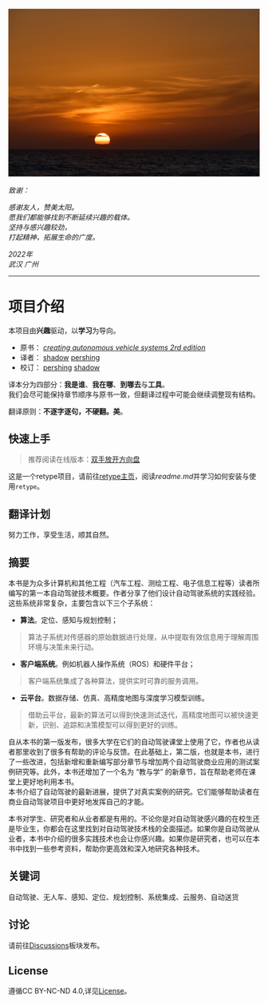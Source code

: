 ![](/static/face/wolfgang-hasselmann.jpg)

*致谢：*  

*感谢友人，赞美太阳。  
愿我们都能够找到不断延续兴趣的载体。  
坚持与感兴趣较劲，  
打起精神，拓展生命的广度。*

*2022年  
武汉 广州*

---

# 项目介绍

本项目由**兴趣**驱动，以**学习**为导向。  

- 原书： *[creating autonomous vehicle systems 2rd edition](https://www.amazon.com/Creating-Autonomous-Synthesis-Lectures-Computer/dp/1681739372)*  
- 译者： [shadow](https://github.com/xiaodong2077) [pershing](https://github.com/PershingY)
- 校订： [pershing](https://github.com/PershingY) [shadow](https://github.com/xiaodong2077)

译本分为四部分：**我是谁**、**我在哪**、**到哪去**与**工具**。  
我们会尽可能保持章节顺序与原书一致，但翻译过程中可能会继续调整现有结构。

翻译原则：**不逐字逐句，不硬翻。美**。

## 快速上手

> 推荐阅读在线版本：[双手放开方向盘](https://drivaying.github.io/creating-autonomous-vehicle-systems_zh-CN/)

这是一个retype项目，请前往[retype主页](https://github.com/retypeapp/retype)，阅读*readme.md*并学习如何安装与使用`retype`。

## 翻译计划

努力工作，享受生活，顺其自然。

## 摘要

本书是为众多计算机和其他工程（汽车工程、测绘工程、电子信息工程等）读者所编写的第一本自动驾驶技术概要。作者分享了他们设计自动驾驶系统的实践经验。这些系统非常复杂，主要包含以下三个子系统：  
- **算法**。定位、感知与规划控制；  

> 算法子系统对传感器的原始数据进行处理，从中提取有效信息用于理解周围环境与决策未来行动。

- **客户端系统**。例如机器人操作系统（ROS）和硬件平台；  

> 客户端系统集成了各种算法，提供实时可靠的服务调用。

- **云平台**。数据存储、仿真、高精度地图与深度学习模型训练。 

> 借助云平台，最新的算法可以得到快速测试迭代，高精度地图可以被快速更新，识别、追踪和决策模型可以得到更好的训练。

自从本书的第一版发布，很多大学在它们的自动驾驶课堂上使用了它，作者也从读者那里收到了很多有帮助的评论与反馈。在此基础上，第二版，也就是本书，进行了一些改进，包括新增和重新编写部分章节与增加两个自动驾驶商业应用的测试案例研究等。此外，本书还增加了一个名为 “教与学” 的新章节，旨在帮助老师在课堂上更好地利用本书。  
本书介绍了自动驾驶的最新进展，提供了对真实案例的研究。它们能够帮助读者在商业自动驾驶项目中更好地发挥自己的才能。

本书对学生、研究者和从业者都是有用的。不论你是对自动驾驶感兴趣的在校生还是毕业生，你都会在这里找到对自动驾驶技术栈的全面描述。如果你是自动驾驶从业者，本书中介绍的很多实践技术也会让你感兴趣。如果你是研究者，也可以在本书中找到一些参考资料，帮助你更高效和深入地研究各种技术。

## 关键词

自动驾驶、无人车、感知、定位、规划控制、系统集成、云服务、自动送货

## 讨论

请前往[Discussions](https://github.com/drivaying/creating-autonomous-vehicle-systems_zh-CN/discussions)板块发布。

## License

遵循CC BY-NC-ND 4.0,详见[License](LICENSE.md)。